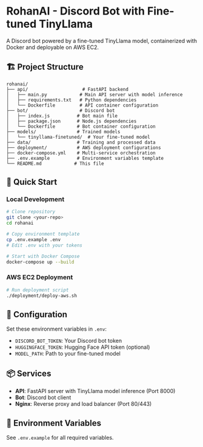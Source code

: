 # RohanAI - Discord Bot with Fine-tuned TinyLlama

A Discord bot powered by a fine-tuned TinyLlama model, containerized with Docker and deployable on AWS EC2.

## 🏗️ Project Structure

```
rohanai/
├── api/                    # FastAPI backend
│   ├── main.py            # Main API server with model inference
│   ├── requirements.txt   # Python dependencies
│   └── Dockerfile         # API container configuration
├── bot/                   # Discord bot
│   ├── index.js          # Bot main file
│   ├── package.json      # Node.js dependencies
│   └── Dockerfile        # Bot container configuration
├── models/               # Trained models
│   └── tinyllama-finetuned/  # Your fine-tuned model
├── data/                 # Training and processed data
├── deployment/           # AWS deployment configurations
├── docker-compose.yml    # Multi-service orchestration
├── .env.example          # Environment variables template
└── README.md            # This file
```

## 🚀 Quick Start

### Local Development
```bash
# Clone repository
git clone <your-repo>
cd rohanai

# Copy environment template
cp .env.example .env
# Edit .env with your tokens

# Start with Docker Compose
docker-compose up --build
```

### AWS EC2 Deployment
```bash
# Run deployment script
./deployment/deploy-aws.sh
```

## 🔧 Configuration

Set these environment variables in `.env`:
- `DISCORD_BOT_TOKEN`: Your Discord bot token
- `HUGGINGFACE_TOKEN`: Hugging Face API token (optional)
- `MODEL_PATH`: Path to your fine-tuned model

## 📦 Services

- **API**: FastAPI server with TinyLlama model inference (Port 8000)
- **Bot**: Discord bot client
- **Nginx**: Reverse proxy and load balancer (Port 80/443)

## 🔑 Environment Variables

See `.env.example` for all required variables.
